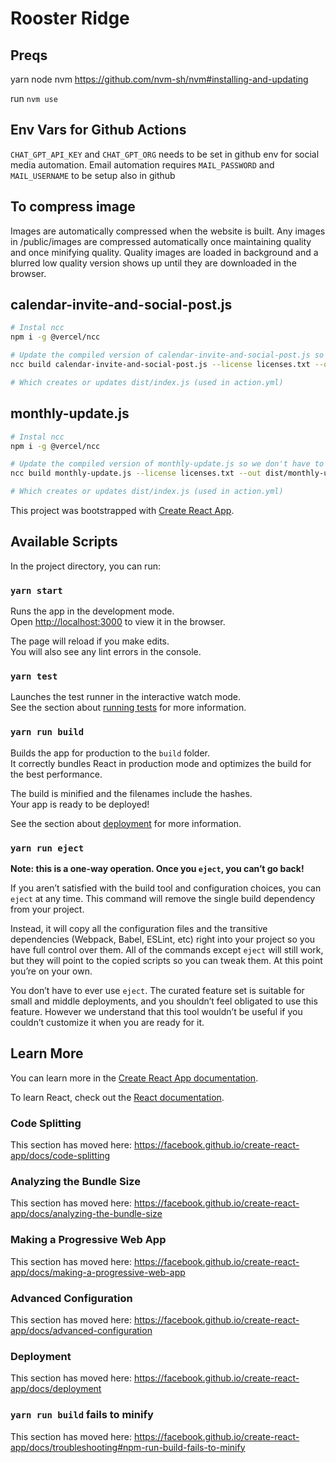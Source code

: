 # Rooster Ridge

## Preqs

yarn
node
nvm https://github.com/nvm-sh/nvm#installing-and-updating 

run `nvm use`

## Env Vars for Github Actions
`CHAT_GPT_API_KEY` and `CHAT_GPT_ORG` needs to be set in github env for social media automation.
Email automation requires `MAIL_PASSWORD` and `MAIL_USERNAME` to be setup also in github

## To compress image
Images are automatically compressed when the website is built. Any images in /public/images are compressed automatically once maintaining quality and once minifying quality. Quality images are loaded in background and a blurred low quality version shows up until they are downloaded in the browser.
## calendar-invite-and-social-post.js
```sh
# Instal ncc
npm i -g @vercel/ncc

# Update the compiled version of calendar-invite-and-social-post.js so we don't have to check in node modules
ncc build calendar-invite-and-social-post.js --license licenses.txt --out dist/calendar-invite-and-social-post

# Which creates or updates dist/index.js (used in action.yml)
```

## monthly-update.js
```sh
# Instal ncc
npm i -g @vercel/ncc

# Update the compiled version of monthly-update.js so we don't have to check in node modules
ncc build monthly-update.js --license licenses.txt --out dist/monthly-update

# Which creates or updates dist/index.js (used in action.yml)
```


This project was bootstrapped with [Create React App](https://github.com/facebook/create-react-app).

## Available Scripts

In the project directory, you can run:

### `yarn start`

Runs the app in the development mode.<br />
Open [http://localhost:3000](http://localhost:3000) to view it in the browser.

The page will reload if you make edits.<br />
You will also see any lint errors in the console.

### `yarn test`

Launches the test runner in the interactive watch mode.<br />
See the section about [running tests](https://facebook.github.io/create-react-app/docs/running-tests) for more information.

### `yarn run build`

Builds the app for production to the `build` folder.<br />
It correctly bundles React in production mode and optimizes the build for the best performance.

The build is minified and the filenames include the hashes.<br />
Your app is ready to be deployed!

See the section about [deployment](https://facebook.github.io/create-react-app/docs/deployment) for more information.

### `yarn run eject`

**Note: this is a one-way operation. Once you `eject`, you can’t go back!**

If you aren’t satisfied with the build tool and configuration choices, you can `eject` at any time. This command will remove the single build dependency from your project.

Instead, it will copy all the configuration files and the transitive dependencies (Webpack, Babel, ESLint, etc) right into your project so you have full control over them. All of the commands except `eject` will still work, but they will point to the copied scripts so you can tweak them. At this point you’re on your own.

You don’t have to ever use `eject`. The curated feature set is suitable for small and middle deployments, and you shouldn’t feel obligated to use this feature. However we understand that this tool wouldn’t be useful if you couldn’t customize it when you are ready for it.

## Learn More

You can learn more in the [Create React App documentation](https://facebook.github.io/create-react-app/docs/getting-started).

To learn React, check out the [React documentation](https://reactjs.org/).

### Code Splitting

This section has moved here: https://facebook.github.io/create-react-app/docs/code-splitting

### Analyzing the Bundle Size

This section has moved here: https://facebook.github.io/create-react-app/docs/analyzing-the-bundle-size

### Making a Progressive Web App

This section has moved here: https://facebook.github.io/create-react-app/docs/making-a-progressive-web-app

### Advanced Configuration

This section has moved here: https://facebook.github.io/create-react-app/docs/advanced-configuration

### Deployment

This section has moved here: https://facebook.github.io/create-react-app/docs/deployment

### `yarn run build` fails to minify

This section has moved here: https://facebook.github.io/create-react-app/docs/troubleshooting#npm-run-build-fails-to-minify
